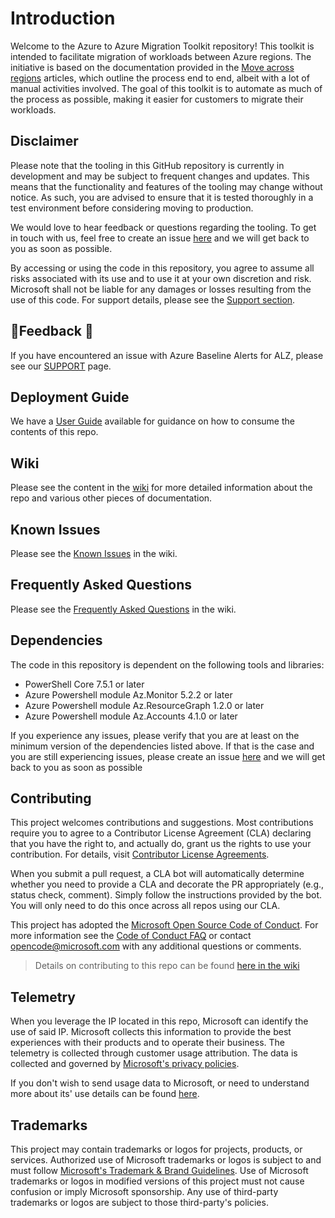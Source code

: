 # Introduction

Welcome to the Azure to Azure Migration Toolkit repository! This toolkit is intended to facilitate migration of workloads between Azure regions. The initiative is based on the documentation provided in the [Move across regions](https://learn.microsoft.com/en-us/azure/azure-resource-manager/management/relocate-index) articles, which outline the process end to end, albeit with a lot of manual activities involved. The goal of this toolkit is to automate as much of the process as possible, making it easier for customers to migrate their workloads.

## Disclaimer

Please note that the tooling in this GitHub repository is currently in development and may be subject to frequent changes and updates. This means that the functionality and features of the tooling may change without notice. As such, you are advised to ensure that it is tested thoroughly in a test environment before considering moving to production.

We would love to hear feedback or questions regarding the tooling. To get in touch with us, feel free to create an issue [here](https://github.com/Azure/Azure2AzureTK/issues) and we will get back to you as soon as possible.  

By accessing or using the code in this repository, you agree to assume all risks associated with its use and to use it at your own discretion and risk. Microsoft shall not be liable for any damages or losses resulting from the use of this code. For support details, please see the [Support section](https://github.com/Azure/Azure2AzureTK/blob/main/SUPPORT.md).

## 📣Feedback 📣

If you have encountered an issue with Azure Baseline Alerts for ALZ, please see our [SUPPORT](https://github.com/Azure/Azure2AzureTK/blob/main/SUPPORT.md) page.

## Deployment Guide

We have a [User Guide](../../wiki/Introduction-to-azure2azure-migration-toolkit) available for guidance on how to consume the contents of this repo.

## Wiki

Please see the content in the [wiki](https://github.com/Azure/azure2azuretk/wiki) for more detailed information about the repo and various other pieces of documentation.

## Known Issues

Please see the [Known Issues](https://github.com/Azure/azure2azuretk/wiki/KnownIssues) in the wiki.

## Frequently Asked Questions

Please see the [Frequently Asked Questions](https://github.com/Azure/azure2azuretk/wiki/FAQ) in the wiki.

## Dependencies

The code in this repository is dependent on the following tools and libraries:
- PowerShell Core 7.5.1 or later
- Azure Powershell module Az.Monitor 5.2.2 or later
- Azure Powershell module Az.ResourceGraph 1.2.0 or later
- Azure Powershell module Az.Accounts 4.1.0 or later

If you experience any issues, please verify that you are at least on the minimum version of the dependencies listed above. If that is the case and you are still experiencing issues, please create an issue [here](https://github.com/Azure/Azure2AzureTK/issues) and we will get back to you as soon as possible

## Contributing

This project welcomes contributions and suggestions.
Most contributions require you to agree to a Contributor License Agreement (CLA)
declaring that you have the right to, and actually do, grant us the rights to use your contribution.
For details, visit [Contributor License Agreements](https://cla.opensource.microsoft.com).

When you submit a pull request, a CLA bot will automatically determine whether you need to provide
a CLA and decorate the PR appropriately (e.g., status check, comment).
Simply follow the instructions provided by the bot.
You will only need to do this once across all repos using our CLA.

This project has adopted the [Microsoft Open Source Code of Conduct](https://opensource.microsoft.com/codeofconduct/).
For more information see the [Code of Conduct FAQ](https://opensource.microsoft.com/codeofconduct/faq/) or
contact [opencode@microsoft.com](mailto:opencode@microsoft.com) with any additional questions or comments.

> Details on contributing to this repo can be found [here in the wiki](https://github.com/azure/Azure2AzureTK/wiki/Contributing)

## Telemetry

When you leverage the IP located in this repo, Microsoft can identify the use of said IP. Microsoft collects this information to provide the best experiences with their products and to operate their business. The telemetry is collected through customer usage attribution. The data is collected and governed by [Microsoft's privacy policies](https://www.microsoft.com/trustcenter).

If you don't wish to send usage data to Microsoft, or need to understand more about its' use details can be found [here](https://github.com/azure/Azure2AzureTK/wiki/Telemetry).

## Trademarks

This project may contain trademarks or logos for projects, products, or services.
Authorized use of Microsoft trademarks or logos is subject to and must follow
[Microsoft's Trademark & Brand Guidelines](https://www.microsoft.com/legal/intellectualproperty/trademarks/usage/general).
Use of Microsoft trademarks or logos in modified versions of this project must not cause confusion or imply Microsoft sponsorship.
Any use of third-party trademarks or logos are subject to those third-party's policies.
